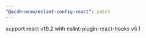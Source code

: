 ```yaml
---
"@acdh-oeaw/eslint-config-react": patch
---
```


support react v19.2 with eslint-plugin-react-hooks v6.1
